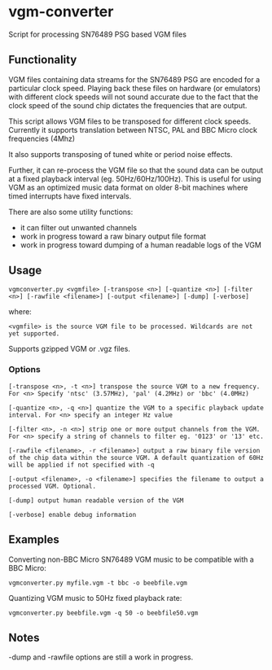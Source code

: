 # vgm-converter
Script for processing SN76489 PSG based VGM files 

## Functionality
VGM files containing data streams for the SN76489 PSG are encoded for a particular clock speed.
Playing back these files on hardware (or emulators) with different clock speeds will not sound accurate
due to the fact that the clock speed of the sound chip dictates the frequencies that are output.

This script allows VGM files to be transposed for different clock speeds. Currently it supports translation
between NTSC, PAL and BBC Micro clock frequencies (4Mhz)

It also supports transposing of tuned white or period noise effects.

Further, it can re-process the VGM file so that the sound data can be output at a fixed playback interval (eg. 50Hz/60Hz/100Hz).
This is useful for using VGM as an optimized music data format on older 8-bit machines where timed interrupts have fixed intervals.
 
There are also some utility functions:
 - it can filter out unwanted channels
 - work in progress toward a raw binary output file format
 - work in progress toward dumping of a human readable logs of the VGM
 

## Usage

`vgmconverter.py <vgmfile> [-transpose <n>] [-quantize <n>] [-filter <n>] [-rawfile <filename>] [-output <filename>] [-dump] [-verbose]`


where:

`<vgmfile> is the source VGM file to be processed. Wildcards are not yet supported.`

Supports gzipped VGM or .vgz files.

### Options


`[-transpose <n>, -t <n>] transpose the source VGM to a new frequency. For <n> Specify 'ntsc' (3.57MHz), 'pal' (4.2MHz) or 'bbc' (4.0MHz)`

`[-quantize <n>, -q <n>] quantize the VGM to a specific playback update interval. For <n> specify an integer Hz value`

`[-filter <n>, -n <n>] strip one or more output channels from the VGM. For <n> specify a string of channels to filter eg. '0123' or '13' etc.`

`[-rawfile <filename>, -r <filename>] output a raw binary file version of the chip data within the source VGM. A default quantization of 60Hz will be applied if not specified with -q`

`[-output <filename>, -o <filename>] specifies the filename to output a processed VGM. Optional.`

`[-dump] output human readable version of the VGM`

`[-verbose] enable debug information`


## Examples

Converting non-BBC Micro SN76489 VGM music to be compatible with a BBC Micro:

`vgmconverter.py myfile.vgm -t bbc -o beebfile.vgm`

Quantizing VGM music to 50Hz fixed playback rate:

`vgmconverter.py beebfile.vgm -q 50 -o beebfile50.vgm`

## Notes

-dump and -rawfile options are still a work in progress.